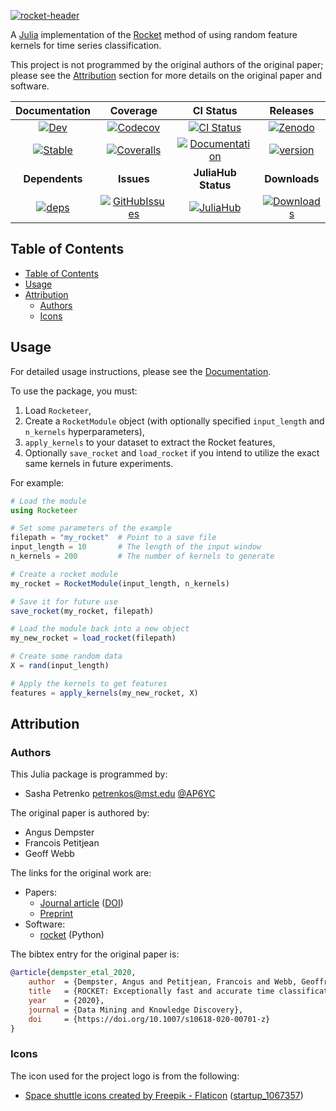 [![rocket-header](https://github.com/AP6YC/FileStorage/blob/main/Rocketeer/header.png?raw=true)][docs-dev-url]

A [Julia][julialang] implementation of the [Rocket][rocket-doi] method of using random feature kernels for time series classification.

This project is not programmed by the original authors of the original paper; please see the [Attribution](#attribution) section for more details on the original paper and software.

| **Documentation** | **Coverage** | **CI Status** | **Releases** |
|:-----------------:|:------------:|:-------------:|:-----------:|
| [![Dev][docs-dev-img]][docs-dev-url] | [![Codecov][codecov-img]][codecov-url] | [![CI Status][ci-img]][ci-url] | [![Zenodo][zenodo-img]][zenodo-url] |
| [![Stable][docs-stable-img]][docs-stable-url] | [![Coveralls][coveralls-img]][coveralls-url] | [![Documentation][doc-status-img]][doc-status-url] | [![version][version-img]][version-url] |
| **Dependents** | **Issues** | **JuliaHub Status** | **Downloads** |
| [![deps][deps-img]][deps-url] | [![GitHubIssues][issues-img]][issues-url] | [![JuliaHub][pkgeval-img]][pkgeval-url] | [![Downloads][downloads-img]][downloads-url] |

[version-img]: https://juliahub.com/docs/General/Rocketeer/stable/version.svg
[version-url]: https://juliahub.com/ui/Packages/General/Rocketeer

[deps-img]: https://juliahub.com/docs/General/Rocketeer/stable/deps.svg
[deps-url]: https://juliahub.com/ui/Packages/General/Rocketeer?t=2

[downloads-img]: https://shields.io/endpoint?url=https://pkgs.genieframework.com/api/v1/badge/Rocketeer
[downloads-url]: https://pkgs.genieframework.com?packages=Rocketeer

[issues-img]: https://img.shields.io/github/issues/AP6YC/Rocketeer.jl
[issues-url]: https://github.com/AP6YC/Rocketeer.jl/issues

[zenodo-img]: https://zenodo.org/badge/DOI/10.5281/zenodo.8197847.svg
[zenodo-url]: https://doi.org/10.5281/zenodo.8197847

[pkgeval-img]: https://juliahub.com/docs/Rocketeer/pkgeval.svg
[pkgeval-url]: https://juliahub.com/ui/Packages/Rocketeer

[docs-stable-img]: https://img.shields.io/badge/docs-stable-blue.svg
[docs-stable-url]: https://AP6YC.github.io/Rocketeer.jl/stable

[docs-dev-img]: https://img.shields.io/badge/docs-dev-blue.svg
[docs-dev-url]: https://AP6YC.github.io/Rocketeer.jl/dev

[doc-status-img]: https://github.com/AP6YC/Rocketeer.jl/actions/workflows/Documentation.yml/badge.svg
[doc-status-url]: https://github.com/AP6YC/Rocketeer.jl/actions/workflows/Documentation.yml

[ci-img]: https://github.com/AP6YC/Rocketeer.jl/workflows/CI/badge.svg
[ci-url]: https://github.com/AP6YC/Rocketeer.jl/actions?query=workflow%3ACI

[codecov-img]: https://codecov.io/gh/AP6YC/Rocketeer.jl/branch/main/graph/badge.svg
[codecov-url]: https://codecov.io/gh/AP6YC/Rocketeer.jl

[coveralls-img]: https://coveralls.io/repos/github/AP6YC/Rocketeer.jl/badge.svg?branch=main
[coveralls-url]: https://coveralls.io/github/AP6YC/Rocketeer.jl?branch=main

[julialang]: https://julialang.org/
[rocket-doi]: https://doi.org/10.1007/s10618-020-00701-z
[rocket-code]: https://github.com/angus924/rocket
[rocket-paper]: https://link.springer.com/article/10.1007/s10618-020-00701-z
[rocket-preprint]: https://arxiv.org/abs/1910.13051

## Table of Contents

- [Table of Contents](#table-of-contents)
- [Usage](#usage)
- [Attribution](#attribution)
  - [Authors](#authors)
  - [Icons](#icons)

## Usage

For detailed usage instructions, please see the [Documentation][docs-dev-url].

To use the package, you must:

1. Load `Rocketeer`,
2. Create a `RocketModule` object (with optionally specified `input_length` and `n_kernels` hyperparameters),
3. `apply_kernels` to your dataset to extract the Rocket features,
4. Optionally `save_rocket` and `load_rocket` if you intend to utilize the exact same kernels in future experiments.

For example:

```julia
# Load the module
using Rocketeer

# Set some parameters of the example
filepath = "my_rocket"  # Point to a save file
input_length = 10       # The length of the input window
n_kernels = 200         # The number of kernels to generate

# Create a rocket module
my_rocket = RocketModule(input_length, n_kernels)

# Save it for future use
save_rocket(my_rocket, filepath)

# Load the module back into a new object
my_new_rocket = load_rocket(filepath)

# Create some random data
X = rand(input_length)

# Apply the kernels to get features
features = apply_kernels(my_new_rocket, X)
```

## Attribution

### Authors

This Julia package is programmed by:

- Sasha Petrenko <petrenkos@mst.edu> [@AP6YC](https://github.com/AP6YC)

The original paper is authored by:

- Angus Dempster
- Francois Petitjean
- Geoff Webb

The links for the original work are:

- Papers:
  - [Journal article][rocket-paper] ([DOI][rocket-doi])
  - [Preprint][rocket-preprint]
- Software:
  - [rocket][rocket-code] (Python)

The bibtex entry for the original paper is:

```bibtex
@article{dempster_etal_2020,
    author  = {Dempster, Angus and Petitjean, Francois and Webb, Geoffrey I},
    title   = {ROCKET: Exceptionally fast and accurate time classification using random convolutional kernels},
    year    = {2020},
    journal = {Data Mining and Knowledge Discovery},
    doi     = {https://doi.org/10.1007/s10618-020-00701-z}
}
```

### Icons

The icon used for the project logo is from the following:

- [Space shuttle icons created by Freepik - Flaticon](https://www.flaticon.com/free-icons/space-shuttle) ([startup_1067357](https://www.flaticon.com/free-icon/startup_1067357))
